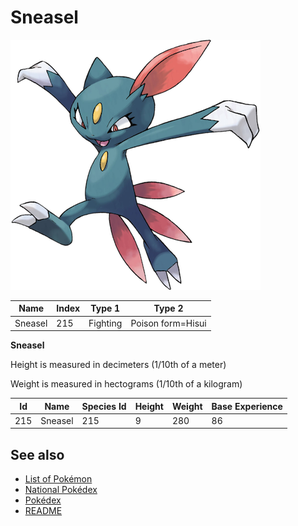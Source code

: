 # Sneasel


![Sneasel](images/215.png)

| **Name** | **Index** | **Type 1** | **Type 2** |
|----|----|----|----|
| Sneasel | 215 | Fighting | Poison form=Hisui  |

**Sneasel** 


Height is measured in decimeters (1/10th of a meter)

Weight is measured in hectograms (1/10th of a kilogram)

| **Id** | **Name** | **Species Id** | **Height** | **Weight** | **Base Experience** |
|--------|----------|----------------|------------|------------|---------------------|
| 215 | Sneasel | 215 | 9 | 280 | 86 |


## See also

- [List of Pokémon](../pokemon.md)
- [National Pokédex](../national_pokedex.md)
- [Pokédex](../pokedex.md)
- [README](../README.md)
